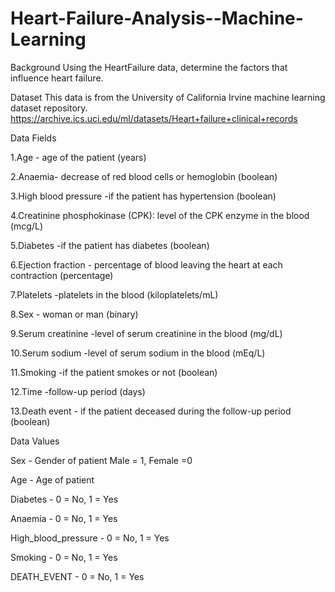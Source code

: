 # Heart-Failure-Analysis--Machine-Learning

Background
Using the HeartFailure data, determine the factors that influence heart failure.


Dataset
This data is from the University of California Irvine machine learning dataset repository.
https://archive.ics.uci.edu/ml/datasets/Heart+failure+clinical+records


Data Fields

1.Age - age of the patient (years)

2.Anaemia- decrease of red blood cells or hemoglobin (boolean)

3.High blood pressure -if the patient has hypertension (boolean)

4.Creatinine phosphokinase (CPK): level of the CPK enzyme in the blood (mcg/L)

5.Diabetes -if the patient has diabetes (boolean)

6.Ejection fraction - percentage of blood leaving the heart at each contraction (percentage)

7.Platelets -platelets in the blood (kiloplatelets/mL)

8.Sex - woman or man (binary)

9.Serum creatinine -level of serum creatinine in the blood (mg/dL)

10.Serum sodium -level of serum sodium in the blood (mEq/L)

11.Smoking -if the patient smokes or not (boolean)

12.Time -follow-up period (days)

13.Death event - if the patient deceased during the follow-up period (boolean)

Data Values

Sex - Gender of patient Male = 1, Female =0

Age - Age of patient

Diabetes - 0 = No, 1 = Yes

Anaemia - 0 = No, 1 = Yes

High_blood_pressure - 0 = No, 1 = Yes

Smoking - 0 = No, 1 = Yes

DEATH_EVENT - 0 = No, 1 = Yes

